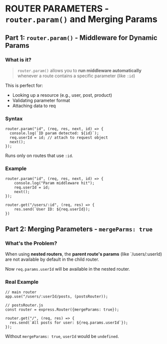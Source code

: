 # ROUTER PARAMETERS - `router.param()` and Merging Params

## Part 1: `router.param()` - Middleware for Dynamic Params

### What is it?

> `router.param()` allows you to **run middleware automatically** whenever a route contains a specific parameter (like `:id`)

This is perfect for:

- Looking up a resource (e.g., user, post, product)
- Validating parameter format
- Attaching data to req

### Syntax

```
router.param("id", (req, res, next, id) => {
  console.log(`ID param detected: ${id}`);
  req.userId = id; // attach to request object
  next();
});
```

Runs only on routes that use `:id`.

### Example

```
router.param("id", (req, res, next, id) => {
    console.log("Param middleware hit");
    req.userId = id;
    next();
});

router.get("/users/:id", (req, res) => {
    res.send(`User ID: ${req.userId});
})
```

## Part 2: Merging Parameters - `mergeParms: true`

### What's the Problem?

When using **nested routers**, the **parent route's params** (like `/users/:userId) are not available by default in the child router.

Now `req.params.userId` will be available in the nested router.

### Real Example

```
// main router
app.use("/users/:userId/posts, (postsRouter));

// postsRouter.js
const router = express.Router({mergeParams: true});

router.get("/", (req, res) => {
  res.send(`All posts for user: ${req.params.userId`});
});
```

Without `mergeParams: true`, `userId` would be `undefined`.
